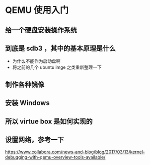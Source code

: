 # QEMU 使用入门

## 给一个硬盘安装操作系统

## 到底是 sdb3 ，其中的基本原理是什么
- 为什么不能作为启动盘啊
- 将之前的几个 ubuntu imge 之类重新整理一下

## 制作各种镜像

## 安装 Windows

## 所以 virtue box 是如何实现的

## 设置网络，参考一下
https://www.collabora.com/news-and-blog/blog/2017/03/13/kernel-debugging-with-qemu-overview-tools-available/
